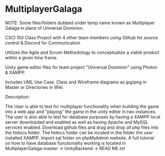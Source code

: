 # MultiplayerGalaga

NOTE: Some files/folders dubbed under temp name known as Multiplayer Galaga in place of Universal Dominion.

CSCI 150 Class Project with 4 other team members using Github for source control & Discord for Communication

Utilizes the Agile and Scrum Methodology to conceptualize a viable product within a given time frame.

Unity game editor files for team project "Universal Dominion" using Photon & XAMPP.

Includes UML Use Case, Class and Wireframe diagrams as jpg/png in Master or Directories in Wiki

Description:

The User is able to test for multiplayer functionality when building the game into a web app and "playing" the game in the unity editor in two instances. The user is also able to test for database purposes by having a XAMPP local server downloaded and enabled as well as having Apache and MySQL services enabled. Download github files and drag and drop all php files into the htdocs folder. The htdocs folder can be located in the folder the user installed XAMPP. Import sql folder on phpMyAdmin website. A full tutorial on how to have database functionality working is located in MultiplayerGalaga-master -> UnityBackend -> READ ME.txt
